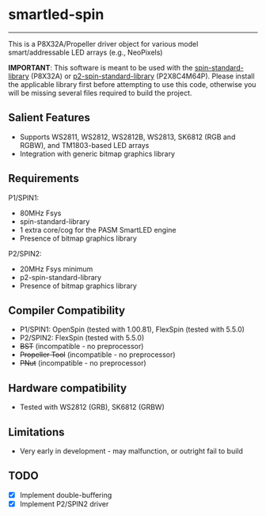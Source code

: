 # smartled-spin
---------------

This is a P8X32A/Propeller driver object for various model smart/addressable LED arrays (e.g., NeoPixels)

**IMPORTANT**: This software is meant to be used with the [spin-standard-library](https://github.com/avsa242/spin-standard-library) (P8X32A) or [p2-spin-standard-library](https://github.com/avsa242/p2-spin-standard-library) (P2X8C4M64P). Please install the applicable library first before attempting to use this code, otherwise you will be missing several files required to build the project.

## Salient Features

* Supports WS2811, WS2812, WS2812B, WS2813, SK6812 (RGB and RGBW), and TM1803-based LED arrays
* Integration with generic bitmap graphics library

## Requirements

P1/SPIN1:
* 80MHz Fsys
* spin-standard-library
* 1 extra core/cog for the PASM SmartLED engine
* Presence of bitmap graphics library

P2/SPIN2:
* 20MHz Fsys minimum
* p2-spin-standard-library
* Presence of bitmap graphics library

## Compiler Compatibility

* P1/SPIN1: OpenSpin (tested with 1.00.81), FlexSpin (tested with 5.5.0)
* P2/SPIN2: FlexSpin (tested with 5.5.0)
* ~~BST~~ (incompatible - no preprocessor)
* ~~Propeller Tool~~ (incompatible - no preprocessor)
* ~~PNut~~ (incompatible - no preprocessor)

## Hardware compatibility

* Tested with WS2812 (GRB), SK6812 (GRBW)

## Limitations

* Very early in development - may malfunction, or outright fail to build

## TODO

- [x] Implement double-buffering
- [x] Implement P2/SPIN2 driver
